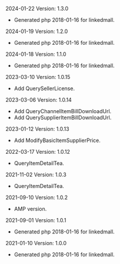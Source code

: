 2024-01-22 Version: 1.3.0
- Generated php 2018-01-16 for linkedmall.

2024-01-19 Version: 1.2.0
- Generated php 2018-01-16 for linkedmall.

2024-01-18 Version: 1.1.0
- Generated php 2018-01-16 for linkedmall.

2023-03-10 Version: 1.0.15
- Add QuerySellerLicense.

2023-03-06 Version: 1.0.14
- Add QueryChannelItemBillDownloadUrl.
- Add QuerySupplierItemBillDownloadUrl.

2023-01-12 Version: 1.0.13
- Add ModifyBasicItemSupplierPrice.

2022-03-17 Version: 1.0.12
- QueryItemDetailTea.

2021-11-02 Version: 1.0.3
- QueryItemDetailTea.

2021-09-10 Version: 1.0.2
- AMP version.

2021-09-01 Version: 1.0.1
- Generated php 2018-01-16 for linkedmall.

2021-01-10 Version: 1.0.0
- Generated php 2018-01-16 for linkedmall.

